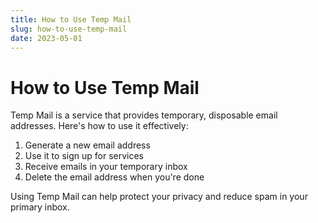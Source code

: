 ```yaml
---
title: How to Use Temp Mail
slug: how-to-use-temp-mail
date: 2023-05-01
---
```


# How to Use Temp Mail

Temp Mail is a service that provides temporary, disposable email addresses. Here's how to use it effectively:

1. Generate a new email address
2. Use it to sign up for services
3. Receive emails in your temporary inbox
4. Delete the email address when you're done

Using Temp Mail can help protect your privacy and reduce spam in your primary inbox.

